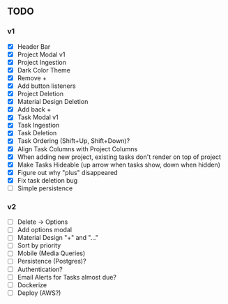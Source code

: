 ## TODO

### v1
- [X] Header Bar
- [X] Project Modal v1
- [X] Project Ingestion
- [X] Dark Color Theme
- [X] Remove +
- [X] Add button listeners
- [X] Project Deletion
- [X] Material Design Deletion
- [X] Add back +
- [X] Task Modal v1
- [X] Task Ingestion
- [X] Task Deletion
- [X] Task Ordering (Shift+Up, Shift+Down)?
- [X] Align Task Columns with Project Columns
- [X] When adding new project, existing tasks don't render on top of project
- [X] Make Tasks Hideable (up arrow when tasks show, down when hidden)
- [X] Figure out why "plus" disappeared
- [X] Fix task deletion bug
- [ ] Simple persistence

### v2
- [ ] Delete -> Options
- [ ] Add options modal
- [ ] Material Design "+" and "..."
- [ ] Sort by priority
- [ ] Mobile (Media Queries)
- [ ] Persistence (Postgres)?
- [ ] Authentication?
- [ ] Email Alerts for Tasks almost due?
- [ ] Dockerize
- [ ] Deploy (AWS?)
